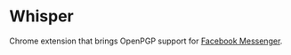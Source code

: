 Whisper
==============
Chrome extension that brings OpenPGP support for [Facebook Messenger](https://www.messenger.com).
